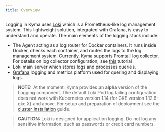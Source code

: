 ```yaml
---
title: Overview
---
```


Logging in Kyma uses [Loki](https://github.com/grafana/loki) which is a Prometheus-like log management system. This lightweight solution, integrated with Grafana, is easy to understand and operate. The main elements of the logging stack include:
* The Agent acting as a log router for Docker containers. It runs inside Docker, checks each container, and routes the logs to the log management system. Currently, Kyma supports [Promtail](https://github.com/grafana/loki/tree/master/docs/clients/promtail) log collector. For details on log collector configuration, see [this](/components/logging/#tutorials-configure-the-log-collector) tutorial.
* Loki main server which stores logs and processes queries.
* [Grafana](https://grafana.com/) logging and metrics platform used for quering and displaying logs. 


>**NOTE:** At the moment, Kyma provides an **alpha** version of the Logging component. The default Loki Pod log tailing configuration does not work with Kubernetes version 1.14 (for GKE version 1.12.6-gke.X) and above. For setup and preparation of deployment see the [cluster installation](/root/kyma/#installation-install-kyma-on-a-cluster) guide.

>**CAUTION:** Loki is designed for application logging. Do not log any sensitive information, such as passwords or credit card numbers.
